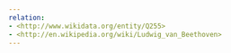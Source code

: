 ```yaml
---
relation:
- <http://www.wikidata.org/entity/Q255>
- <http://en.wikipedia.org/wiki/Ludwig_van_Beethoven>
---
```

